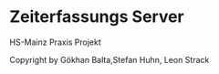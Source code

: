 # Zeiterfassungs Server


HS-Mainz Praxis Projekt

Copyright by Gökhan Balta,Stefan Huhn, Leon Strack
